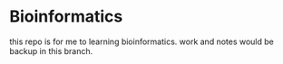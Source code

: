 # Bioinformatics
this repo is for me to learning bioinformatics. work and notes would be backup in this branch.
